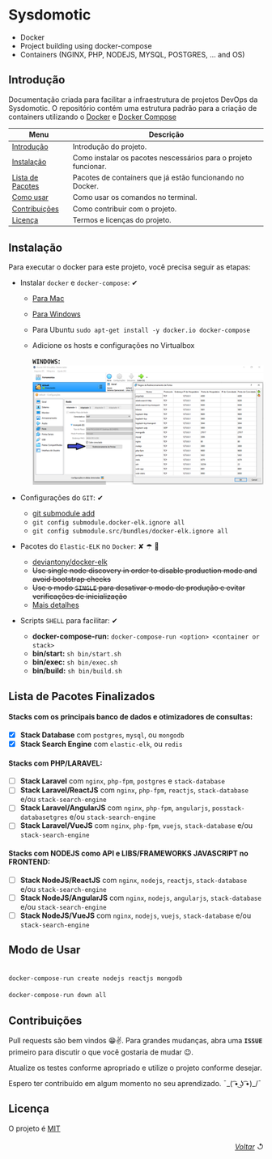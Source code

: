 

# Sysdomotic
* Docker
* Project building using docker-compose
* Containers (NGINX, PHP, NODEJS, MYSQL, POSTGRES, ... and OS)

## Introdução

Documentação criada para facilitar a infraestrutura de projetos DevOps da Sysdomotic. O repositório contém uma estrutura padrão para a criação de containers utilizando o [Docker](https://www.docker.com/get-started) e [Docker Compose](https://docs.docker.com/compose/)

| Menu                                               | Descrição                                                       |
| -------------------------------------------------- | --------------------------------------------------------------- |
| [Introdução](#introdução)                          | Introdução do projeto.                                          |
| [Instalação](#instalação)                          | Como instalar os pacotes nescessários para o projeto funcionar. |
| [Lista de Pacotes](#lista-de-pacotes-finalizados)  | Pacotes de containers que já estão funcionando no Docker.       |
| [Como usar](#modo-de-usar)                         | Como usar os comandos no terminal.                              |
| [Contribuições](#contribuições)                    | Como contribuir com o projeto.                                  |
| [Licença](#licença)                                | Termos e licenças do projeto.                                   |

## Instalação

Para executar o docker para este projeto, você precisa seguir as etapas:

+ Instalar `docker` e `docker-compose`: ✔
     * [Para Mac](https://www.docker.com/docker-mac)
     * [Para Windows](https://www.docker.com/docker-windows)
     * Para Ubuntu ```sudo apt-get install -y docker.io docker-compose```
     * Adicione os hosts e configurações no Virtualbox

         **`WINDOWS`:**
         ![Screenshot](storage/images/docker-virtualbox-conf-windows.png)

+ Configurações do `GIT`: ✔
     * [git submodule add](https://github.com/deviantony/docker-elk.git)
     * ```git config submodule.docker-elk.ignore all```
     * ```git config submodule.src/bundles/docker-elk.ignore all```

+ Pacotes do `Elastic-ELK` no `Docker`: ✘ ☂ 📌
     * [deviantony/docker-elk](https://github.com/deviantony/docker-elk)
     * ~~Use single node discovery in order to disable production mode and avoid bootstrap checks~~
     * ~~Use o modo `SINGLE` para desativar o modo de produção e evitar verificações de inicialização~~
     * [Mais detalhes](https://www.elastic.co/guide/en/elasticsearch/reference/current/bootstrap-checks.html)

+ Scripts `SHELL` para facilitar: ✔
     * **docker-compose-run:** ```docker-compose-run <option> <container or stack>```
     * **bin/start:** ```sh bin/start.sh```
     * **bin/exec:** ```sh bin/exec.sh```
     * **bin/build:** ```sh bin/build.sh```

## Lista de Pacotes Finalizados

#### Stacks com os principais banco de dados e otimizadores de consultas:
- [x] **Stack Database** com `postgres`, `mysql`, ou `mongodb`
- [x] **Stack Search Engine** com `elastic-elk`, ou `redis`

#### Stacks com PHP/LARAVEL:
- [ ] **Stack Laravel** com `nginx`, `php-fpm`, `postgres` e `stack-database`
- [ ] **Stack Laravel/ReactJS** com `nginx`, `php-fpm`, `reactjs`, `stack-database` e/ou `stack-search-engine`
- [ ] **Stack Laravel/AngularJS** com `nginx`, `php-fpm`, `angularjs`, `posstack-databasetgres` e/ou `stack-search-engine`
- [ ] **Stack Laravel/VueJS** com `nginx`, `php-fpm`, `vuejs`, `stack-database` e/ou `stack-search-engine`

#### Stacks com NODEJS como API e LIBS/FRAMEWORKS JAVASCRIPT no FRONTEND:
- [ ] **Stack NodeJS/ReactJS** com `nginx`, `nodejs`, `reactjs`, `stack-database` e/ou `stack-search-engine`
- [ ] **Stack NodeJS/AngularJS** com `nginx`, `nodejs`, `angularjs`, `stack-database` e/ou `stack-search-engine`
- [ ] **Stack NodeJS/VueJS** com `nginx`, `nodejs`, `vuejs`, `stack-database` e/ou `stack-search-engine`

## Modo de Usar

```bash

docker-compose-run create nodejs reactjs mongodb

docker-compose-run down all

```

## Contribuições

Pull requests são bem vindos 😁✌. Para grandes mudanças, abra uma **`ISSUE`** primeiro para discutir o que você gostaria de mudar 😉.

Atualize os testes conforme apropriado e utilize o projeto conforme desejar.

Espero ter contribuído em algum momento no seu aprendizado.  ¯\_( ͡• ͜ʖ ͡•)_/¯

## Licença

O projeto é [MIT](https://choosealicense.com/licenses/mit/)

###### <div align="right">[Voltar](#sysdomotic) ↺</div>
